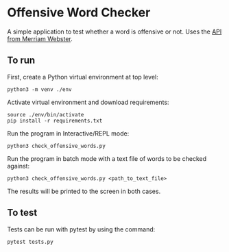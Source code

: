 # Offensive Word Checker
A simple application to test whether a word is offensive or not. Uses the [API from Merriam Webster](https://dictionaryapi.com/).

## To run
First, create a Python virtual environment at top level:
```
python3 -m venv ./env
```

Activate virtual environment and download requirements:
```
source ./env/bin/activate
pip install -r requirements.txt
```

Run the program in Interactive/REPL mode:
```
python3 check_offensive_words.py
```

Run the program in batch mode with a text file of words to be checked against:
```
python3 check_offensive_words.py <path_to_text_file>
```

The results will be printed to the screen in both cases.

## To test
Tests can be run with pytest by using the command:
```
pytest tests.py
```